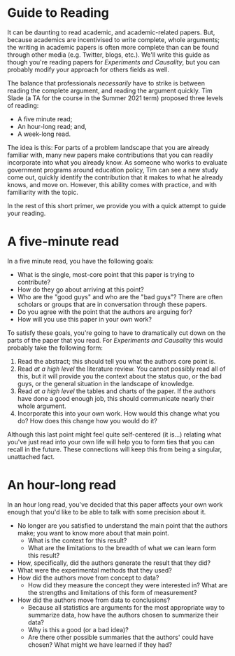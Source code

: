# Guide to Reading 

It can be daunting to read academic, and academic-related papers. But, because academics are incentivised to write complete, whole arguments; the writing in academic papers is often more complete than can be found through other media (e.g. Twitter, blogs, etc.). We'll write this guide as though you're reading papers for _Experiments and Causality_, but you can probably modify your approach for others fields as well. 

The balance that professionals _necessarily_ have to strike is between reading the complete argument, and reading the argument quickly. Tim Slade (a TA for the course in the Summer 2021 term) proposed three levels of reading: 

- A five minute read; 
- An hour-long read; and, 
- A week-long read. 

The idea is this: For parts of a problem landscape that you are already familiar with, many new papers make contributions that you can readily incorporate into what you already know. As someone who works to evaluate government programs around education policy, Tim can see a new study come out, quickly identify the contribution that it makes to what he already knows, and move on. However, this ability comes with practice, and with familiarity with the topic. 

In the rest of this short primer, we provide you with a quick attempt to guide your reading. 

# A five-minute read

In a five minute read, you have the following goals: 

- What is the single, most-core point that this paper is trying to contribute?
- How do they go about arriving at this point? 
- Who are the "good guys" and who are the "bad guys"? There are often scholars or groups that are in conversation through these papers. 
- Do you agree with the point that the authors are arguing for? 
- How will you use this paper in your own work? 

To satisfy these goals, you're going to have to dramatically cut down on the parts of the paper that you read. For _Experiments and Causality_ this would probably take the following form: 

1. Read the abstract; this should tell you what the authors core point is. 
2. Read _at a high level_ the literature review. You cannot possibly read all of this, but it will provide you the context about the status quo, or the bad guys, or the general situation in the landscape of knowledge. 
3. Read _at a high level_ the tables and charts of the paper. If the authors have done a good enough job, this should communicate nearly their whole argument. 
4. Incorporate this into your own work. How would this change what you do? How does this change how you would do it? 

Although this last point might feel quite self-centered (it is...) relating what you've just read into your own life will help you to form ties that you can recall in the future. These connections will keep this from being a singular, unattached fact. 

# An hour-long read 

In an hour long read, you've decided that this paper affects your own work enough that you'd like to be able to talk with some precision about it. 

- No longer are you satisfied to understand the main point that the authors make; you want to know more about that main point. 
  - What is the context for this result? 
  - What are the limitations to the breadth of what we can learn form this result?
-  How, specifically, did the authors generate the result that they did? 
  - What were the experimental methods that they used? 
- How did the authors move from concept to data? 
  - How did they measure the concept they were interested in? What are the strengths and limitations of this form of measurement? 
- How did the authors move from data to conclusions? 
  - Because all statistics are arguments for the most appropriate way to summarize data, how have the authors chosen to summarize their data? 
  - Why is this a good (or a bad idea)?
  - Are there other possible summaries that the authors' could have chosen? What might we have learned if they had? 




    
